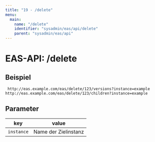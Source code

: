 ```yaml
---
title: "19 - /delete"
menu:
  main:
    name: "/delete"
    identifier: "sysadmin/eas/api/delete"
    parent: "sysadmin/eas/api"
---
```

#  EAS-API: /delete

##  Beispiel

~~~
 http://eas.example.com/eas/delete/123/versions?instance=example
http://eas.example.com/eas/delete/123/children?instance=example
~~~


##  Parameter


|key|value|
|---|---|
|`instance`          |Name der Zielinstanz|



